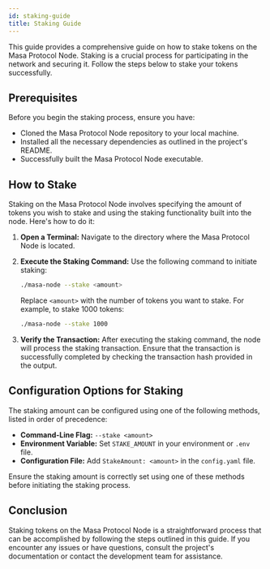 ```yaml
---
id: staking-guide
title: Staking Guide
---
```


This guide provides a comprehensive guide on how to stake tokens on the Masa Protocol Node. Staking is a crucial process for participating in the network and securing it. Follow the steps below to stake your tokens successfully.

## Prerequisites

Before you begin the staking process, ensure you have:

- Cloned the Masa Protocol Node repository to your local machine.
- Installed all the necessary dependencies as outlined in the project's README.
- Successfully built the Masa Protocol Node executable.

## How to Stake

Staking on the Masa Protocol Node involves specifying the amount of tokens you wish to stake and using the staking functionality built into the node. Here's how to do it:

1. **Open a Terminal:** Navigate to the directory where the Masa Protocol Node is located.

2. **Execute the Staking Command:** Use the following command to initiate staking:

   ```bash
   ./masa-node --stake <amount>
   ```

   Replace `<amount>` with the number of tokens you want to stake. For example, to stake 1000 tokens:
  
   ```bash
   ./masa-node --stake 1000
   ```

3. **Verify the Transaction:** After executing the staking command, the node will process the staking transaction. Ensure that the transaction is successfully completed by checking the transaction hash provided in the output.

## Configuration Options for Staking

The staking amount can be configured using one of the following methods, listed in order of precedence:

- **Command-Line Flag:** `--stake <amount>`
- **Environment Variable:** Set `STAKE_AMOUNT` in your environment or `.env` file.
- **Configuration File:** Add `StakeAmount: <amount>` in the `config.yaml` file.

Ensure the staking amount is correctly set using one of these methods before initiating the staking process.

## Conclusion

Staking tokens on the Masa Protocol Node is a straightforward process that can be accomplished by following the steps outlined in this guide. If you encounter any issues or have questions, consult the project's documentation or contact the development team for assistance.
